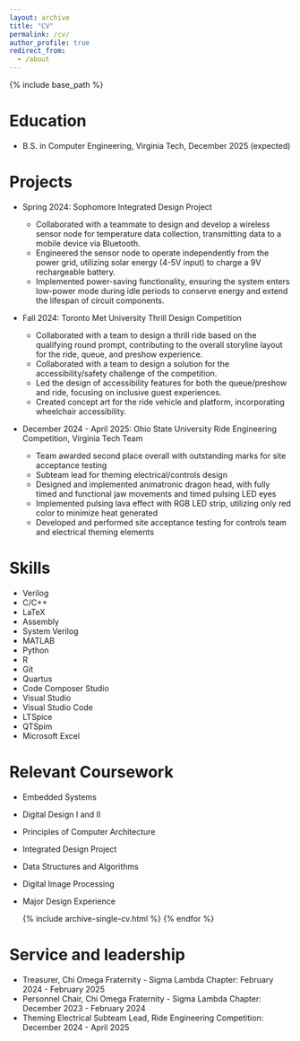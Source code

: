 ```yaml
---
layout: archive
title: "CV"
permalink: /cv/
author_profile: true
redirect_from:
  - /about
---
```


{% include base_path %}

Education
======
* B.S. in Computer Engineering, Virginia Tech, December 2025 (expected)

Projects
======
* Spring 2024: Sophomore Integrated Design Project
  * Collaborated with a teammate to design and develop a wireless sensor node for temperature data collection, transmitting data to a mobile device via Bluetooth.
  * Engineered the sensor node to operate independently from the power grid, utilizing solar energy (4-5V input) to charge a 9V rechargeable battery.
  * Implemented power-saving functionality, ensuring the system enters low-power mode during idle periods to conserve energy and extend the lifespan of circuit components.

* Fall 2024: Toronto Met University Thrill Design Competition
  * Collaborated with a team to design a thrill ride based on the qualifying round prompt, contributing to the overall storyline layout for the ride, queue, and preshow experience.
  * Collaborated with a team to design a solution for the accessibility/safety challenge of the competition.
  * Led the design of accessibility features for both the queue/preshow and ride, focusing on inclusive guest experiences.
  * Created concept art for the ride vehicle and platform, incorporating wheelchair accessibility.
 
* December 2024 - April 2025: Ohio State University Ride Engineering Competition, Virginia Tech Team
  * Team awarded second place overall with outstanding marks for site acceptance testing
  * Subteam lead for theming electrical/controls design
  * Designed and implemented animatronic dragon head, with fully timed and functional jaw movements and timed pulsing LED eyes
  * Implemented pulsing lava effect with RGB LED strip, utilizing only red color to minimize heat generated
  * Developed and performed site acceptance testing for controls team and electrical theming elements
  
Skills
======
* Verilog
* C/C++
* LaTeX
* Assembly
* System Verilog
* MATLAB
* Python
* R
* Git
* Quartus
* Code Composer Studio
* Visual Studio
* Visual Studio Code
* LTSpice
* QTSpim
* Microsoft Excel

Relevant Coursework
======
* Embedded Systems
* Digital Design I and II
* Principles of Computer Architecture
* Integrated Design Project
* Data Structures and Algorithms
* Digital Image Processing
* Major Design Experience

     {% include archive-single-cv.html %}
  {% endfor %}</ul>
  
Service and leadership
======
* Treasurer, Chi Omega Fraternity - Sigma Lambda Chapter: February 2024 - February 2025
* Personnel Chair, Chi Omega Fraternity - Sigma Lambda Chapter: December 2023 - February 2024
* Theming Electrical Subteam Lead, Ride Engineering Competition: December 2024 - April 2025
